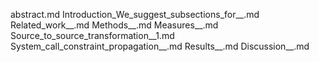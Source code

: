 abstract.md
Introduction_We_suggest_subsections_for__.md
Related_work__.md
Methods__.md
Measures__.md
Source_to_source_transformation__1.md
System_call_constraint_propagation__.md
Results__.md
Discussion__.md